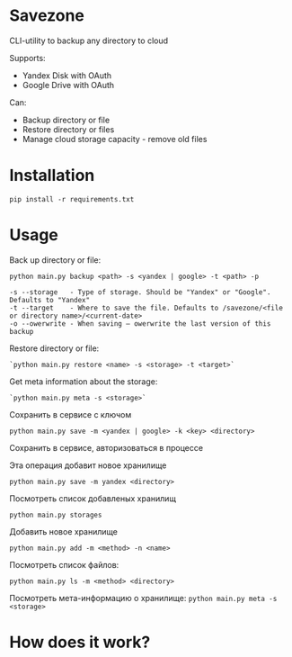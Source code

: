 # Savezone
CLI-utility to backup any directory to cloud

Supports:
- Yandex Disk with OAuth
- Google Drive with OAuth

Can:
- Backup directory or file
- Restore directory or files
- Manage cloud storage capacity - remove old files

# Installation

`pip install -r requirements.txt`

# Usage

Back up directory or file:

`python main.py backup <path> -s <yandex | google> -t <path> -p`

```
-s --storage   - Type of storage. Should be "Yandex" or "Google". Defaults to "Yandex"
-t --target    - Where to save the file. Defaults to /savezone/<file or directory name>/<current-date>
-o --owerwrite - When saving – owerwrite the last version of this backup
```

Restore directory or file:

```
`python main.py restore <name> -s <storage> -t <target>`
```

Get meta information about the storage:

```
`python main.py meta -s <storage>`
```






Сохранить <directory> в сервисе с ключом <key>

`python main.py save -m <yandex | google> -k <key> <directory>`

Сохранить <directory> в сервисе, авторизоваться в процессе

Эта операция добавит новое хранилище

`python main.py save -m yandex <directory>`  

Посмотреть список добавленых хранилищ

`python main.py storages`

Добавить новое хранилище <name>

`python main.py add -m <method> -n <name>`

Посмотреть список файлов:

`python main.py ls -m <method> <directory>`

Посмотреть мета-информацию о хранилище:
`python main.py meta -s <storage>`

# How does it work?